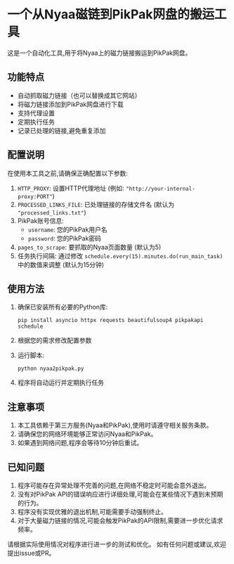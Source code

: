 # 一个从Nyaa磁链到PikPak网盘的搬运工具

这是一个自动化工具,用于将Nyaa上的磁力链接搬运到PikPak网盘。

## 功能特点

- 自动抓取磁力链接（也可以替换成其它网站）
- 将磁力链接添加到PikPak网盘进行下载
- 支持代理设置
- 定期执行任务
- 记录已处理的链接,避免重复添加

## 配置说明

在使用本工具之前,请确保正确配置以下参数:

1. `HTTP_PROXY`: 设置HTTP代理地址 (例如: `"http://your-internal-proxy:PORT"`)
2. `PROCESSED_LINKS_FILE`: 已处理链接的存储文件名 (默认为 `"processed_links.txt"`)
3. PikPak账号信息:
   - `username`: 您的PikPak用户名
   - `password`: 您的PikPak密码
4. `pages_to_scrape`: 要抓取的Nyaa页面数量 (默认为5)
5. 任务执行间隔: 通过修改 `schedule.every(15).minutes.do(run_main_task)` 中的数值来调整 (默认为15分钟)

## 使用方法

1. 确保已安装所有必要的Python库:
   ```
   pip install asyncio httpx requests beautifulsoup4 pikpakapi schedule
   ```

2. 根据您的需求修改配置参数

3. 运行脚本:
   ```
   python nyaa2pikpak.py
   ```

4. 程序将自动运行并定期执行任务

## 注意事项

1. 本工具依赖于第三方服务(Nyaa和PikPak),使用时请遵守相关服务条款。
2. 请确保您的网络环境能够正常访问Nyaa和PikPak。
3. 如果遇到网络问题,程序会等待10分钟后重试。

## 已知问题

1. 程序可能存在异常处理不完善的问题,在网络不稳定时可能会意外退出。
2. 没有对PikPak API的错误响应进行详细处理,可能会在某些情况下遇到未预期的行为。
3. 程序没有实现优雅的退出机制,可能需要手动强制终止。
4. 对于大量磁力链接的情况,可能会触发PikPak的API限制,需要进一步优化请求频率。

请根据实际使用情况对程序进行进一步的测试和优化。
如有任何问题或建议,欢迎提出issue或PR。
